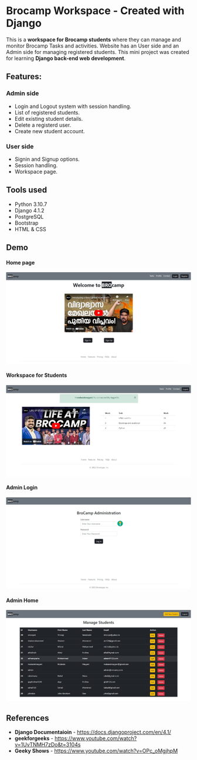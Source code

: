 # Brocamp Workspace - Created with **Django**

This is a **workspace for Brocamp students** where they can manage and monitor Brocamp Tasks and activities. Website has an User side and an Admin side for managing registered students. This mini project was created for learning **Django back-end web development**.

## **Features**:
### Admin side
* Login and Logout system with session handling.
* List of registered students.
* Edit existing student details.
* Delete a registerd user.
* Create new student account.

### User side
* Signin and Signup options.
* Session handling.
* Workspace page.

## **Tools used**
* Python 3.10.7
* Django 4.1.2
* PostgreSQL
* Bootstrap
* HTML & CSS


## **Demo**
#### Home page 

![Home](https://github.com/mubarakmayyeri/brocamp-student-workspace/blob/main/assets/github/1.jpg)

#### Workspace for Students

![Workspace](https://github.com/mubarakmayyeri/brocamp-student-workspace/blob/main/assets/github/2.jpg)

#### Admin Login

![Admin Login](https://github.com/mubarakmayyeri/brocamp-student-workspace/blob/main/assets/github/3.jpg)

#### Admin Home

![Admin Home](https://github.com/mubarakmayyeri/brocamp-student-workspace/blob/main/assets/github/4.jpg)

## **References**

* **Django Documentaioin** - https://docs.djangoproject.com/en/4.1/
* **geekforgeeks** - https://www.youtube.com/watch?v=1UvTNMH7zDo&t=3104s
* **Geeky Shows** - https://www.youtube.com/watch?v=OPc_oMgjhpM